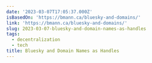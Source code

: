 ```yaml
---
date: '2023-03-07T17:05:37.000Z'
isBasedOn: 'https://bmann.ca/bluesky-and-domains/'
link: 'https://bmann.ca/bluesky-and-domains/'
slug: 2023-03-07-bluesky-and-domain-names-as-handles
tags:
  - decentralization
  - tech
title: Bluesky and Domain Names as Handles
---
```


